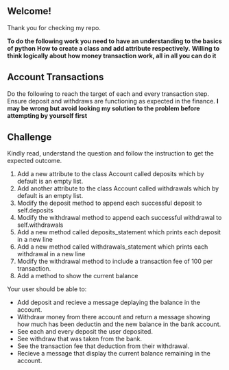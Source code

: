 ## Welcome!
Thank you for checking my repo.

**To do the following work you need to have an understanding to the basics of python**
**How to create a class and add attribute respectively.**
**Willing to think logically about how money transaction work, all in all you can do it**


## Account Transactions
Do the following to reach the target of each and every transaction step.
Ensure deposit and withdraws are functioning as expected in the finance.
**I may be wrong but avoid looking my solution to the problem before attempting by yourself first**

## Challenge
Kindly read, understand the question and follow the instruction to get the expected outcome.
1. Add a new attribute to the class Account called deposits which by default is an empty list.
2. Add another attribute to the class Account called withdrawals which by default is an empty list.
3. Modify the deposit method to append each successful deposit to self.deposits
4. Modify the withdrawal method to append each successful withdrawal to self.withdrawals
5. Add a new method called deposits_statement which prints each deposit in a new line
6. Add a new method called withdrawals_statement which prints each withdrawal in a new line
7. Modify the withdrawal method to include a transaction fee of 100 per transaction.
8. Add a method to show the current balance

Your user should be able to:

- Add deposit and recieve a message deplaying the balance in the account.
- Withdraw money from there account and return a message showing how much has been deductin and the new balance in the bank account.
- See each and every deposit the user deposited.
- See withdraw that was taken from the bank.
- See the transaction fee that deduction from their withdrawal.
- Recieve a message that display the current balance remaining in the account.
